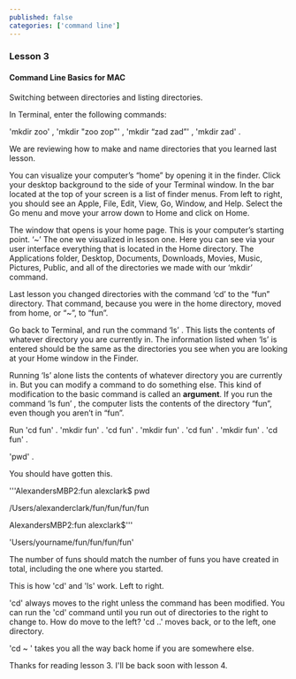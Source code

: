 ```yaml
---
published: false
categories: ['command line']
---
```


### Lesson 3
#### Command Line Basics for MAC

Switching between directories and listing directories. 

In Terminal, enter the following commands:

'mkdir zoo' , 'mkdir "zoo zop"' , 'mkdir “zad zad”' , 'mkdir zad' .

We are reviewing how to make and name directories that you learned last lesson.

You can visualize your computer’s “home” by opening it in the finder. Click your desktop background to the side of your Terminal window. In the bar located at the top of your screen is a list of finder menus. From left to right, you should see an Apple, File, Edit, View, Go, Window, and Help. Select the Go menu and move your arrow down to Home and click on Home.

The window that opens is your home page. This is your computer’s starting point. ‘~’ The one we visualized in lesson one. Here you can see via your user interface everything that is located in the Home directory. The Applications folder, Desktop, Documents, Downloads, Movies, Music, Pictures, Public, and all of the directories we made with our ‘mkdir’ command. 

Last lesson you changed directories with the command ‘cd’ to the “fun” directory. That command, because you were in the home directory, moved from home, or “~”, to “fun”. 

Go back to Terminal, and run the command ‘ls’ . This lists the contents of whatever directory you are currently in. The information listed when ‘ls’ is entered should be the same as the directories you see when you are looking at your Home window in the Finder.

Running ‘ls’ alone lists the contents of whatever directory you are currently in. But you can modify a command to do something else.  This kind of modification to the basic command is called an **argument**. If you run the command ‘ls fun’ , the computer lists the contents of the directory “fun”, even though you aren’t in “fun”.

Run 'cd fun' . 'mkdir fun' . 'cd fun' . 'mkdir fun' . 'cd fun' . 'mkdir fun' . 'cd fun' . 

'pwd' .


You should have gotten this. 

'''AlexandersMBP2:fun alexclark$ pwd

/Users/alexanderclark/fun/fun/fun/fun

AlexandersMBP2:fun alexclark$'''


'Users/yourname/fun/fun/fun/fun'

The number of funs should match the number of funs you have created in total, including the one where you started.

This is how 'cd' and 'ls' work. Left to right.

'cd' always moves to the right unless the command has been modified. You can run the 'cd' command until you run out of directories to the right to change to. How do move to the left? 'cd ..' moves back, or to the left, one directory. 

'cd ~ ' takes you all the way back home if you are somewhere else.

Thanks for reading lesson 3. I'll be back soon with lesson 4. 



